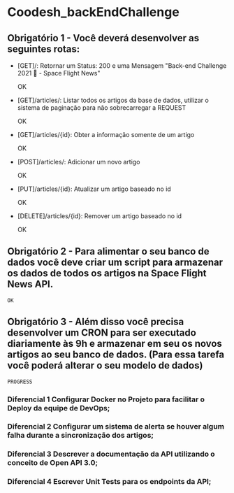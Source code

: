 # Coodesh_backEndChallenge


## Obrigatório 1 - Você deverá desenvolver as seguintes rotas:

- [GET]/:  Retornar um Status: 200 e uma Mensagem "Back-end Challenge 2021 🏅 - Space Flight News"

    OK

- [GET]/articles/:   Listar todos os artigos da base de dados, utilizar o sistema de paginação para não sobrecarregar a REQUEST

    OK

- [GET]/articles/{id}: Obter a informação somente de um artigo

    OK

- [POST]/articles/: Adicionar um novo artigo

    OK

- [PUT]/articles/{id}: Atualizar um artigo baseado no id

    OK

- [DELETE]/articles/{id}: Remover um artigo baseado no id

    OK


## Obrigatório 2 - Para alimentar o seu banco de dados você deve criar um script para armazenar os dados de todos os artigos na Space Flight News API.

    OK


## Obrigatório 3 - Além disso você precisa desenvolver um CRON para ser executado diariamente às 9h e armazenar em seu os novos artigos ao seu banco de dados. (Para essa tarefa você poderá alterar o seu modelo de dados)

    PROGRESS


### Diferencial 1 Configurar Docker no Projeto para facilitar o Deploy da equipe de DevOps;



### Diferencial 2 Configurar um sistema de alerta se houver algum falha durante a sincronização dos artigos;



### Diferencial 3 Descrever a documentação da API utilizando o conceito de Open API 3.0;



### Diferencial 4 Escrever Unit Tests para os endpoints da API;

